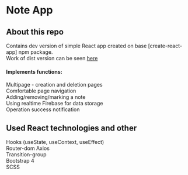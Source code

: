 # Note App

## About this repo

Contains dev version of simple React app created on base [create-react-app] npm package.  
Work of dist version can be seen [here](https://test-project-49fa4.firebaseapp.com)

#### Implements functions:

Multipage - creation and deletion pages  
Comfortable page navigation  
Adding/removing/marking a note  
Using realtime Firebase for data storage  
Operation success notification

## Used React technologies and other

Hooks (useState, useContext, useEffect)  
Router-dom
Axios  
Transition-group  
Bootstrap 4  
SCSS
